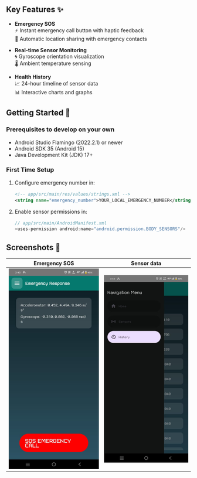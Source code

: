 ## Key Features ✨

- **Emergency SOS**  
  ⚡ Instant emergency call button with haptic feedback  
  📍 Automatic location sharing with emergency contacts

- **Real-time Sensor Monitoring**  
  🌀 Gyroscope orientation visualization  
  🌡️ Ambient temperature sensing

- **Health History**  
  📈 24-hour timeline of sensor data  
  📊 Interactive charts and graphs

## Getting Started 🚀

### Prerequisites to develop on your own

- Android Studio Flamingo (2022.2.1) or newer
- Android SDK 35 (Android 15)
- Java Development Kit (JDK) 17+

### First Time Setup

1. Configure emergency number in:
   ```xml
   <!-- app/src/main/res/values/strings.xml -->
   <string name="emergency_number">YOUR_LOCAL_EMERGENCY_NUMBER</string>
   ```
2. Enable sensor permissions in:
   ```kotlin
   // app/src/main/AndroidManifest.xml
   <uses-permission android:name="android.permission.BODY_SENSORS"/>
   ```

## Screenshots 📸

| Emergency SOS               | Sensor data                        |
| --------------------------- | ---------------------------------- |
| ![SOS](screenshots/sos.jpg) | ![Analytics](screenshots/data.jpg) |
